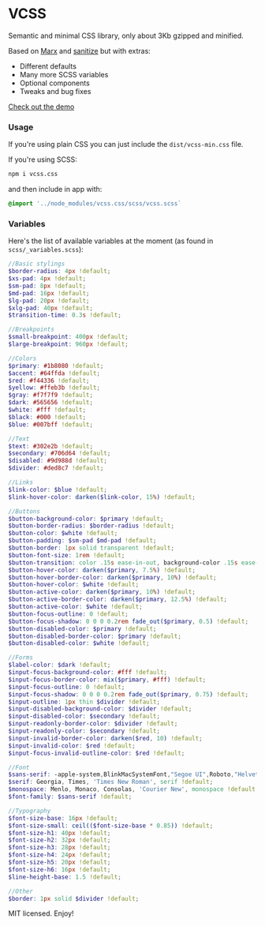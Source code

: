# VCSS

Semantic and minimal CSS library, only about 3Kb gzipped and minified.

Based on [Marx](https://mblode.github.io/marx/) and [sanitize](https://csstools.github.io/sanitize.css/) but with extras:

* Different defaults
* Many more SCSS variables
* Optional components
* Tweaks and bug fixes

[Check out the demo](https://eldoy.github.io/vcss/)

### Usage

If you're using plain CSS you can just include the `dist/vcss-min.css` file.

If you're using SCSS:
```bash
npm i vcss.css
```

and then include in app with:
```scss
@import '../node_modules/vcss.css/scss/vcss.scss`
```

### Variables

Here's the list of available variables at the moment (as found in `scss/_variables.scss`):

```scss
//Basic stylings
$border-radius: 4px !default;
$xs-pad: 4px !default;
$sm-pad: 8px !default;
$md-pad: 16px !default;
$lg-pad: 20px !default;
$xlg-pad: 40px !default;
$transition-time: 0.3s !default;

//Breakpoints
$small-breakpoint: 400px !default;
$large-breakpoint: 960px !default;

//Colors
$primary: #1b8080 !default;
$accent: #64ffda !default;
$red: #f44336 !default;
$yellow: #ffeb3b !default;
$gray: #f7f7f9 !default;
$dark: #565656 !default;
$white: #fff !default;
$black: #000 !default;
$blue: #007bff !default;

//Text
$text: #302e2b !default;
$secondary: #706d64 !default;
$disabled: #9d988d !default;
$divider: #ded8c7 !default;

//Links
$link-color: $blue !default;
$link-hover-color: darken($link-color, 15%) !default;

//Buttons
$button-background-color: $primary !default;
$button-border-radius: $border-radius !default;
$button-color: $white !default;
$button-padding: $sm-pad $md-pad !default;
$button-border: 1px solid transparent !default;
$button-font-size: 1rem !default;
$button-transition: color .15s ease-in-out, background-color .15s ease-in-out, border-color .15s ease-in-out, box-shadow .15s ease-in-out !default;
$button-hover-color: darken($primary, 7.5%) !default;
$button-hover-border-color: darken($primary, 10%) !default;
$button-hover-color: $white !default;
$button-active-color: darken($primary, 10%) !default;
$button-active-border-color: darken($primary, 12.5%) !default;
$button-active-color: $white !default;
$button-focus-outline: 0 !default;
$button-focus-shadow: 0 0 0 0.2rem fade_out($primary, 0.5) !default;
$button-disabled-color: $primary !default;
$button-disabled-border-color: $primary !default;
$button-disabled-color: $white !default;

//Forms
$label-color: $dark !default;
$input-focus-background-color: #fff !default;
$input-focus-border-color: mix($primary, #fff) !default;
$input-focus-outline: 0 !default;
$input-focus-shadow: 0 0 0 0.2rem fade_out($primary, 0.75) !default;
$input-outline: 1px thin $divider !default;
$input-disabled-background-color: $divider !default;
$input-disabled-color: $secondary !default;
$input-readonly-border-color: $divider !default;
$input-readonly-color: $secondary !default;
$input-invalid-border-color: darken($red, 10) !default;
$input-invalid-color: $red !default;
$input-focus-invalid-outline-color: $red !default;

//Font
$sans-serif: -apple-system,BlinkMacSystemFont,"Segoe UI",Roboto,"Helvetica Neue",Arial,sans-serif,"Apple Color Emoji","Segoe UI Emoji","Segoe UI Symbol" !default;
$serif: Georgia, Times, 'Times New Roman', serif !default;
$monospace: Menlo, Monaco, Consolas, 'Courier New', monospace !default;
$font-family: $sans-serif !default;

//Typography
$font-size-base: 16px !default;
$font-size-small: ceil(($font-size-base * 0.85)) !default;
$font-size-h1: 40px !default;
$font-size-h2: 32px !default;
$font-size-h3: 28px !default;
$font-size-h4: 24px !default;
$font-size-h5: 20px !default;
$font-size-h6: 16px !default;
$line-height-base: 1.5 !default;

//Other
$border: 1px solid $divider !default;
```

MIT licensed. Enjoy!
